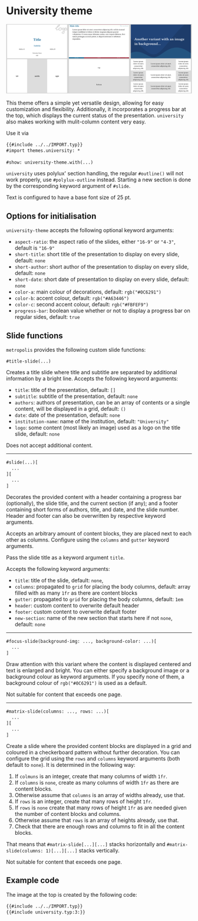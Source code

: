 # University theme

![university](university.png)

This theme offers a simple yet versatile design, allowing for easy customization
and flexibility. Additionally, it incorporates a progress bar at the top, which
displays the current status of the presentation.
`university` also makes working with mulit-column content very easy.

Use it via
```typ
{{#include ../../IMPORT.typ}}
#import themes.university: *

#show: university-theme.with(...)
```

`university` uses polylux' section handling, the regular `#outline()` will not work
properly, use `#polylux-outline` instead.
Starting a new section is done by the corresponding keyword argument of `#slide`.

Text is configured to have a base font size of 25 pt.

## Options for initialisation
`university-theme` accepts the following optional keyword arguments:

- `aspect-ratio`: the aspect ratio of the slides, either `"16-9"` or `"4-3"`,
  default is `"16-9"`
- `short-title`: short title of the presentation to display on every slide,
  default: `none`
- `short-author`: short author of the presentation to display on every slide,
  default: `none`
- `short-date`: short date of presentation to display on every slide, default:
  `none`
- `color-a`: main colour of decorations, default: `rgb("#0C6291")`
- `color-b`: accent colour, default: `rgb("#A63446")`
- `color-c`: second accent colour, default: `rgb("#FBFEF9")`
- `progress-bar`: boolean value whether or not to display a progress bar on
  regular sides, default: `true`

## Slide functions
`metropolis` provides the following custom slide functions:

```typ
#title-slide(...)
```
Creates a title slide where title and subtitle are separated by additional
information by a bright line.
Accepts the following keyword arguments:
- `title`: title of the presentation, default: `[]`
- `subtitle`: subtitle of the presentation, default: `none`
- `authors`: authors of presentation, can be an array of contents or a single
  content, will be displayed in a grid, default: `()`
- `date`: date of the presentation, default: `none`
- `institution-name`: name of the institution, default: `"University"`
- `logo`: some content (most likely an image) used as a logo on the title slide,
  default: `none`

Does not accept additional content.

---

```typ
#slide(...)[
  ...
][
  ...
]
```
Decorates the provided content with a header containing a progress bar (optionally),
the slide title, and the current section (if any); and a footer containing short
forms of authors, title, and date, and the slide number.
Header and footer can also be overwritten by respective keyword arguments.

Accepts an arbitrary amount of content blocks, they are placed next to each other
as columns.
Configure using the `columns` and `gutter` keyword arguments. 

Pass the slide title as a keyword argument `title`.

Accepts the following keyword arguments:
- `title`: title of the slide, default: `none`,
- `columns`: propagated to `grid` for placing the body columns, default: array
  filled with as many `1fr` as there are content blocks
- `gutter`: propagated to `grid` for placing the body columns, default: `1em`
- `header`: custom content to overwrite default header
- `footer`: custom content to overwrite default footer
- `new-section`: name of the new section that starts here if not `none`, default:
  `none`

---

```typ
#focus-slide(background-img: ..., background-color: ...)[
  ...
]
```
Draw attention with this variant where the content is displayed centered and text
is enlarged and bright.
You can either specify a background image or a background colour as keyword
arguments.
If you specify none of them, a background colour of `rgb("#0C6291")` is used as
a default.

Not suitable for content that exceeds one page.

---

```typ
#matrix-slide(columns: ..., rows: ...)[
  ...
][
  ...
]
```
Create a slide where the provided content blocks are displayed in a grid and
coloured in a checkerboard pattern without further decoration.
You can configure the grid using the `rows` and `columns` keyword arguments
(both default to `none`).
It is determined in the following way:
1. If `colmuns` is an integer, create that many columns of width `1fr`.
2. If `columns` is `none`, create as many columns of width `1fr` as there are
  content blocks.
3. Otherwise assume that `columns` is an array of widths already, use that.
4. If `rows` is an integer, create that many rows of height `1fr`.
5. If `rows` is `none` create that many rows of height `1fr` as are needed
  given the number of content blocks and columns.
6. Otherwise assume that `rows` is an array of heights already, use that.
7. Check that there are enough rows and columns to fit in all the content blocks.

That means that `#matrix-slide[...][...]` stacks horizontally and
`#matrix-slide(columns: 1)[...][...]` stacks vertically.

Not suitable for content that exceeds one page.


## Example code
The image at the top is created by the following code:
```typ
{{#include ../../IMPORT.typ}}
{{#include university.typ:3:}}
```
